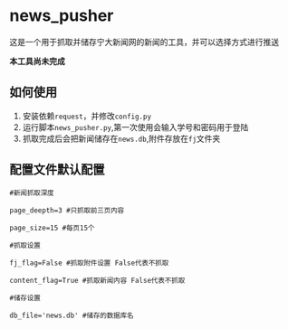 # news_pusher
这是一个用于抓取并储存宁大新闻网的新闻的工具，并可以选择方式进行推送

**本工具尚未完成**
## 如何使用
1. 安装依赖`request`，并修改`config.py`
2. 运行脚本`news_pusher.py`,第一次使用会输入学号和密码用于登陆
3. 抓取完成后会把新闻储存在`news.db`,附件存放在`fj`文件夹
## 配置文件默认配置
```
#新闻抓取深度

page_deepth=3 #只抓取前三页内容

page_size=15 #每页15个

#抓取设置

fj_flag=False #抓取附件设置 False代表不抓取

content_flag=True #抓取新闻内容 False代表不抓取

#储存设置

db_file='news.db' #储存的数据库名
```